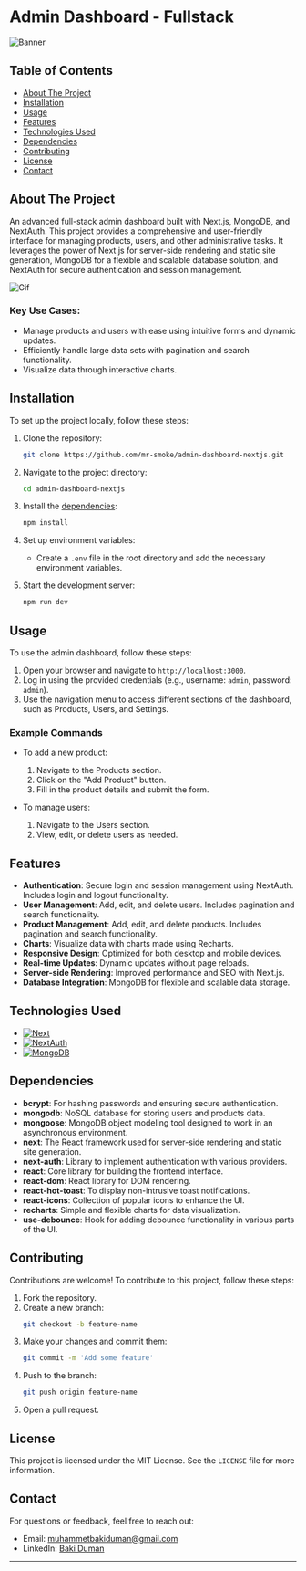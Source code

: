 # Admin Dashboard - Fullstack

![Banner](https://i.ibb.co/k2x7sYy/banner.png)

## Table of Contents

- [About The Project](#about-the-project)
- [Installation](#installation)
- [Usage](#usage)
- [Features](#features)
- [Technologies Used](#technologies-used)
- [Dependencies](#dependencies)
- [Contributing](#contributing)
- [License](#license)
- [Contact](#contact)

## About The Project

An advanced full-stack admin dashboard built with Next.js, MongoDB, and NextAuth. This project provides a comprehensive and user-friendly interface for managing products, users, and other administrative tasks. It leverages the power of Next.js for server-side rendering and static site generation, MongoDB for a flexible and scalable database solution, and NextAuth for secure authentication and session management.

![Gif](https://i.ibb.co/QJkmgYk/New-Project-Clipchampileyapld-ezgif-com-video-to-gif-converter.gif)

### Key Use Cases:

- Manage products and users with ease using intuitive forms and dynamic updates.
- Efficiently handle large data sets with pagination and search functionality.
- Visualize data through interactive charts.

## Installation

To set up the project locally, follow these steps:

1. Clone the repository:

   ```bash
   git clone https://github.com/mr-smoke/admin-dashboard-nextjs.git
   ```

2. Navigate to the project directory:

   ```bash
   cd admin-dashboard-nextjs
   ```

3. Install the [dependencies](#dependencies):

   ```bash
   npm install
   ```

4. Set up environment variables:

   - Create a `.env` file in the root directory and add the necessary environment variables.

5. Start the development server:
   ```bash
   npm run dev
   ```

## Usage

To use the admin dashboard, follow these steps:

1. Open your browser and navigate to `http://localhost:3000`.
2. Log in using the provided credentials (e.g., username: `admin`, password: `admin`).
3. Use the navigation menu to access different sections of the dashboard, such as Products, Users, and Settings.

### Example Commands

- To add a new product:

  1. Navigate to the Products section.
  2. Click on the "Add Product" button.
  3. Fill in the product details and submit the form.

- To manage users:
  1. Navigate to the Users section.
  2. View, edit, or delete users as needed.

## Features

- **Authentication**: Secure login and session management using NextAuth. Includes login and logout functionality.
- **User Management**: Add, edit, and delete users. Includes pagination and search functionality.
- **Product Management**: Add, edit, and delete products. Includes pagination and search functionality.
- **Charts**: Visualize data with charts made using Recharts.
- **Responsive Design**: Optimized for both desktop and mobile devices.
- **Real-time Updates**: Dynamic updates without page reloads.
- **Server-side Rendering**: Improved performance and SEO with Next.js.
- **Database Integration**: MongoDB for flexible and scalable data storage.

## Technologies Used

- [![Next][Next.js]][Next-url]
- [![NextAuth][NextAuth.js]][NextAuth-url]
- [![MongoDB][MongoDB]][Mongo-url]

## Dependencies

- **bcrypt**: For hashing passwords and ensuring secure authentication.
- **mongodb**: NoSQL database for storing users and products data.
- **mongoose**: MongoDB object modeling tool designed to work in an asynchronous environment.
- **next**: The React framework used for server-side rendering and static site generation.
- **next-auth**: Library to implement authentication with various providers.
- **react**: Core library for building the frontend interface.
- **react-dom**: React library for DOM rendering.
- **react-hot-toast**: To display non-intrusive toast notifications.
- **react-icons**: Collection of popular icons to enhance the UI.
- **recharts**: Simple and flexible charts for data visualization.
- **use-debounce**: Hook for adding debounce functionality in various parts of the UI.

## Contributing

Contributions are welcome! To contribute to this project, follow these steps:

1. Fork the repository.
2. Create a new branch:
   ```bash
   git checkout -b feature-name
   ```
3. Make your changes and commit them:
   ```bash
   git commit -m 'Add some feature'
   ```
4. Push to the branch:
   ```bash
   git push origin feature-name
   ```
5. Open a pull request.

## License

This project is licensed under the MIT License. See the `LICENSE` file for more information.

## Contact

For questions or feedback, feel free to reach out:

- Email: [muhammetbakiduman@gmail.com](mailto:muhammetbakiduman@gmail.com)
- LinkedIn: [Baki Duman](https://www.linkedin.com/in/muhammet-baki-duman-019451195/)

---

[Next.js]: https://img.shields.io/badge/next.js-000000?style=for-the-badge&logo=nextdotjs&logoColor=white
[Next-url]: https://nextjs.org/
[MongoDB]: https://img.shields.io/badge/mongodb-000000?style=for-the-badge&logo=mongodb&logoColor=white
[Mongo-url]: https://www.mongodb.com
[NextAuth.js]: https://img.shields.io/badge/nextauth-20232A?style=for-the-badge&logo=nextauth&logoColor=61DAFB
[NextAuth-url]: https://next-auth.js.org

